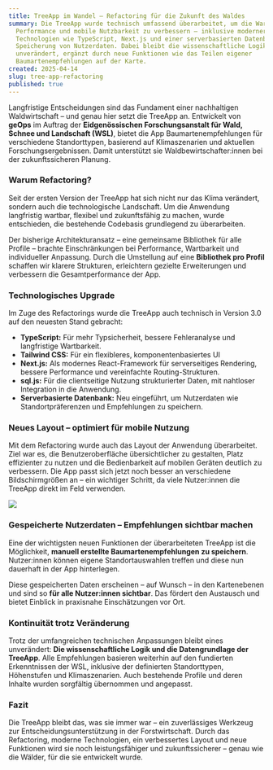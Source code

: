 ```yaml
---
title: TreeApp im Wandel – Refactoring für die Zukunft des Waldes
summary: Die TreeApp wurde technisch umfassend überarbeitet, um die Wartbarkeit,
  Performance und mobile Nutzbarkeit zu verbessern – inklusive moderner
  Technologien wie TypeScript, Next.js und einer serverbasierten Datenbank zur
  Speicherung von Nutzerdaten. Dabei bleibt die wissenschaftliche Logik
  unverändert, ergänzt durch neue Funktionen wie das Teilen eigener
  Baumartenempfehlungen auf der Karte.
created: 2025-04-14
slug: tree-app-refactoring
published: true
---
```

Langfristige Entscheidungen sind das Fundament einer nachhaltigen Waldwirtschaft – und genau hier setzt die TreeApp an. Entwickelt von **geOps** im Auftrag der **Eidgenössischen Forschungsanstalt für Wald, Schnee und Landschaft (WSL)**, bietet die App Baumartenempfehlungen für verschiedene Standorttypen, basierend auf Klimaszenarien und aktuellen Forschungsergebnissen. Damit unterstützt sie Waldbewirtschafter:innen bei der zukunftssicheren Planung.

### Warum Refactoring?

Seit der ersten Version der TreeApp hat sich nicht nur das Klima verändert, sondern auch die technologische Landschaft. Um die Anwendung langfristig wartbar, flexibel und zukunftsfähig zu machen, wurde entschieden, die bestehende Codebasis grundlegend zu überarbeiten.

Der bisherige Architekturansatz – eine gemeinsame Bibliothek für alle Profile – brachte Einschränkungen bei Performance, Wartbarkeit und individueller Anpassung. Durch die Umstellung auf eine **Bibliothek pro Profil** schaffen wir klarere Strukturen, erleichtern gezielte Erweiterungen und verbessern die Gesamtperformance der App.

### Technologisches Upgrade

Im Zuge des Refactorings wurde die TreeApp auch technisch in Version 3.0 auf den neuesten Stand gebracht:

* **TypeScript:** Für mehr Typsicherheit, bessere Fehleranalyse und langfristige Wartbarkeit.
* **Tailwind CSS:** Für ein flexibleres, komponentenbasiertes UI
* **Next.js:** Als modernes React-Framework für serverseitiges Rendering, bessere Performance und vereinfachte Routing-Strukturen.
* **sql.js:** Für die clientseitige Nutzung strukturierter Daten, mit nahtloser Integration in die Anwendung.
* **Serverbasierte Datenbank:** Neu eingeführt, um Nutzerdaten wie Standortpräferenzen und Empfehlungen zu speichern.

### Neues Layout – optimiert für mobile Nutzung

Mit dem Refactoring wurde auch das Layout der Anwendung überarbeitet. Ziel war es, die Benutzeroberfläche übersichtlicher zu gestalten, Platz effizienter zu nutzen und die Bedienbarkeit auf mobilen Geräten deutlich zu verbessern. Die App passt sich jetzt noch besser an verschiedene Bildschirmgrößen an – ein wichtiger Schritt, da viele Nutzer:innen die TreeApp direkt im Feld verwenden.

![](/images/blog/treeapp-in-transition-refactoring-for-the-future-of-the-forest/tree-app_gespeicherte_nutzerdaten.png)

### Gespeicherte Nutzerdaten – Empfehlungen sichtbar machen

Eine der wichtigsten neuen Funktionen der überarbeiteten TreeApp ist die Möglichkeit, **manuell erstellte Baumartenempfehlungen zu speichern**. Nutzer:innen können eigene Standortauswahlen treffen und diese nun dauerhaft in der App hinterlegen.

Diese gespeicherten Daten erscheinen – auf Wunsch – in den Kartenebenen und sind so **für alle Nutzer:innen sichtbar**. Das fördert den Austausch und bietet Einblick in praxisnahe Einschätzungen vor Ort.

### Kontinuität trotz Veränderung

Trotz der umfangreichen technischen Anpassungen bleibt eines unverändert: **Die wissenschaftliche Logik und die Datengrundlage der TreeApp**. Alle Empfehlungen basieren weiterhin auf den fundierten Erkenntnissen der WSL, inklusive der definierten Standorttypen, Höhenstufen und Klimaszenarien. Auch bestehende Profile und deren Inhalte wurden sorgfältig übernommen und angepasst.

### Fazit

Die TreeApp bleibt das, was sie immer war – ein zuverlässiges Werkzeug zur Entscheidungsunterstützung in der Forstwirtschaft. Durch das Refactoring, moderne Technologien, ein verbessertes Layout und neue Funktionen wird sie noch leistungsfähiger und zukunftssicherer – genau wie die Wälder, für die sie entwickelt wurde.